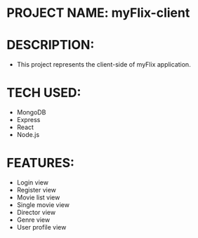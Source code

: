 # PROJECT NAME: myFlix-client

# DESCRIPTION:
- This project represents the client-side of myFlix application.

# TECH USED:
- MongoDB
- Express
- React
- Node.js

# FEATURES:
- Login view
- Register view
- Movie list view
- Single movie view
- Director view
- Genre view
- User profile view


